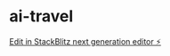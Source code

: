 # ai-travel

[Edit in StackBlitz next generation editor ⚡️](https://stackblitz.com/~/github.com/chiragshettybp/ai-travel)